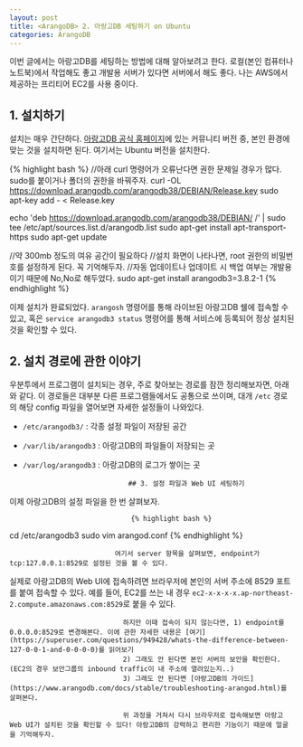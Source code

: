 ```yaml
---
layout: post
title: <ArangoDB> 2. 아랑고DB 세팅하기 on Ubuntu 
categories: ArangoDB
---
```

  
<div class="message">
이번 글에서는 아랑고DB를 세팅하는 방법에 대해 알아보려고 한다. 로컬(본인 컴퓨터나 노트북)에서 작업해도 좋고 개발용 서버가 있다면 서버에서 해도 좋다. 나는 AWS에서 제공하는 프리티어 EC2를 사용 중이다.
</div>

## 1. 설치하기
  설치는 매우 간단하다. [아랑고DB 공식 홈페이지](https://www.arangodb.com/download-major/)에 있는 커뮤니티 버전 중, 본인 환경에 맞는 것을 설치하면 된다. 여기서는 Ubuntu 버전을 설치한다.
  
  {% highlight bash %}
//아래 curl 명령어가 오류난다면 권한 문제일 경우가 많다. sudo를 붙이거나 폴더의 권한을 바꿔주자.
curl -OL https://download.arangodb.com/arangodb38/DEBIAN/Release.key
sudo apt-key add - < Release.key
                                
echo 'deb https://download.arangodb.com/arangodb38/DEBIAN/ /' | sudo tee /etc/apt/sources.list.d/arangodb.list
sudo apt-get install apt-transport-https
sudo apt-get update
                                
//약 300mb 정도의 여유 공간이 필요하다
//설치 화면이 나타나면, root 권한의 비밀번호를 설정하게 된다. 꼭 기억해두자.
//자동 업데이트나 업데이트 시 백업 여부는 개발용이기 때문에 No,No로 해두었다.
sudo apt-get install arangodb3=3.8.2-1
  {% endhighlight %}

이제 설치가 완료되었다. `arangosh` 명령어를 통해 라이브된 아랑고DB 쉘에 접속할 수 있고, 혹은 `service arangodb3 status` 명령어를 통해 서비스에 등록되어 정상 설치된 것을 확인할 수 있다.
                                
  ## 2. 설치 경로에 관한 이야기

우분투에서 프로그램이 설치되는 경우, 주로 찾아보는 경로를 잠깐 정리해보자면, 아래와 같다. 이 경로들은 대부분 다른 프로그램들에서도 공통으로 쓰이며, 대개 `/etc` 경로의 해당 config 파일을 열어보면 자세한 설정들이 나와있다.
- `/etc/arangodb3/` : 각종 설정 파일이 저장된 공간
- `/var/lib/arangodb3` : 아랑고DB의 파일들이 저장되는 곳
- `/var/log/arangodb3` : 아랑고DB의 로그가 쌓이는 곳

                                ## 3. 설정 파일과 Web UI 세팅하기
이제 아랑고DB의 설정 파일을 한 번 살펴보자.
                                
                                  {% highlight bash %}
cd /etc/arangodb3
sudo vim arangod.conf
  {% endhighlight %}   
                                
                              여기서 server 항목을 살펴보면, endpoint가 tcp:127.0.0.1:8529로 설정된 것을 볼 수 있다.
실제로 아랑고DB의 Web UI에 접속하려면 브라우저에 본인의 서버 주소에 8529 포트를 붙여 접속할 수 있다. 예를 들어, EC2를 쓰는 내 경우 `ec2-x-x-x-x.ap-northeast-2.compute.amazonaws.com:8529`로 붙을 수 있다.

                                하지만 이때 접속이 되지 않는다면, 1) endpoint를 0.0.0.0:8529로 변경해본다. 이에 관한 자세한 내용은 [여기](https://superuser.com/questions/949428/whats-the-difference-between-127-0-0-1-and-0-0-0-0)를 읽어보기
                                2) 그래도 안 된다면 본인 서버의 보안을 확인한다. (EC2의 경우 보안그룹의 inbound traffic이 내 주소에 열려있는지..)
                                3) 그래도 안 된다면 [아랑고DB의 가이드](https://www.arangodb.com/docs/stable/troubleshooting-arangod.html)를 살펴본다.
                                
                                위 과정을 거쳐서 다시 브라우저로 접속해보면 아랑고 Web UI가 설치된 것을 확인할 수 있다! 아랑고DB의 강력하고 편리한 기능이기 때문에 얼굴을 기억해두자.
                                
                     
                              
                             
